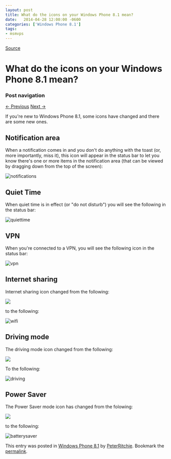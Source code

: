 ```yaml
---
layout: post
title: What do the icons on your Windows Phone 8.1 mean?
date:   2014-04-28 12:00:00 -0600
categories: ['Windows Phone 8.1']
tags:
- msmvps
---
```

[Source](http://pr-blog.azurewebsites.net/2014/04/29/what-do-the-icons-on-your-windows-phone-8-1-mean/ "Permalink to What do the icons on your Windows Phone 8.1 mean?")

# What do the icons on your Windows Phone 8.1 mean?

### Post navigation

[← Previous][1] [Next →][2]

If you're new to Windows Phone 8.1, some icons have changed and there are some new ones.

## Notification area

When a notification comes in and you don't do anything with the toast (or, more importantly, miss it), this icon will appear in the status bar to let you know there's one or more items in the notification area (that can be viewed by dragging down from the top of the screen):

![notifications][3]

## Quiet Time

When quiet time is in effect (or "do not disturb") you will see the following in the status bar:

![quiettime][4]

## VPN

When you're connected to a VPN, you will see the following icon in the status bar:

![vpn][5]

## Internet sharing

Internet sharing icon changed from the following:

![][6]

to the following:

![wifi][7]

## Driving mode

The driving mode icon changed from the following:

![][8]

To the following:

![driving][9]

## Power Saver

The Power Saver mode icon has changed from the folowing:

![][10]

to the following:

![batterysaver][11]

This entry was posted in [Windows Phone 8.1][12] by [PeterRitchie][13]. Bookmark the [permalink][14]. 

[1]: http://pr-blog.azurewebsites.net/2014/04/29/getting-the-most-of-windows-phone-8-1-keyboard/
[2]: http://pr-blog.azurewebsites.net/2014/04/30/comparing-backgroundworker-and-asyncawait/
[3]: http://pr-blog.azurewebsites.net/wp-content/uploads/2014/04/notifications_thumb.png "notifications"
[4]: http://pr-blog.azurewebsites.net/wp-content/uploads/2014/04/quiettime_thumb.png "quiettime"
[5]: http://pr-blog.azurewebsites.net/wp-content/uploads/2014/04/vpn_thumb.png "vpn"
[6]: http://cmsresources.windowsphone.com/windowsphone/en-CA/How-to/wp7/inline/system-icon-internet-sharing.png
[7]: http://pr-blog.azurewebsites.net/wp-content/uploads/2014/04/wifi_thumb.png "wifi"
[8]: http://cmsresources.windowsphone.com/windowsphone/en-us/How-to/wp8/inline/system-icon-driving-mode.png
[9]: http://pr-blog.azurewebsites.net/wp-content/uploads/2014/04/driving_thumb.png "driving"
[10]: http://cmsresources.windowsphone.com/windowsphone/en-us/How-to/wp8/inline/system-icon-battery-saver.png
[11]: http://pr-blog.azurewebsites.net/wp-content/uploads/2014/04/batterysaver_thumb.png "batterysaver"
[12]: http://pr-blog.azurewebsites.net/category/windows-phone-8-1/
[13]: http://pr-blog.azurewebsites.net/author/peterritchie/
[14]: http://pr-blog.azurewebsites.net/2014/04/29/what-do-the-icons-on-your-windows-phone-8-1-mean/ "Permalink to What do the icons on your Windows Phone 8.1 mean?"

